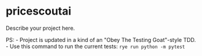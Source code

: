 # pricescoutai

Describe your project here.

PS:
    - Project is updated in a kind of an "Obey The Testing Goat"-style TDD.
    - Use this command to run the current tests: `rye run python -m pytest`
    
